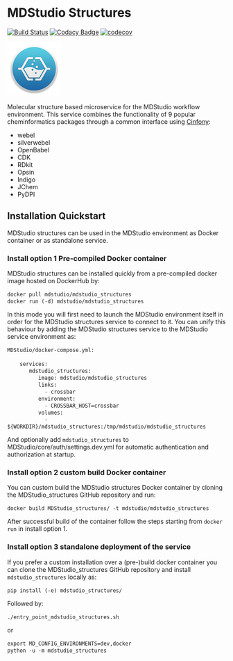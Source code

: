 # MDStudio Structures

[![Build Status](https://travis-ci.org/MD-Studio/MDStudio_structures.svg?branch=master)](https://travis-ci.org/MD-Studio/MDStudio_structures)
[![Codacy Badge](https://api.codacy.com/project/badge/Grade/3c054785c5da46dfaad6dc3443d5653f)](https://www.codacy.com/manual/marcvdijk/MDStudio_structures?utm_source=github.com&amp;utm_medium=referral&amp;utm_content=MD-Studio/MDStudio_structures&amp;utm_campaign=Badge_Grade)
[![codecov](https://codecov.io/gh/MD-Studio/MDStudio_structures/branch/master/graph/badge.svg)](https://codecov.io/gh/MD-Studio/MDStudio_structures)

![Configuration settings](mdstudio-logo.png)

Molecular structure based microservice for the MDStudio workflow environment.
This service combines the functionality of 9 popular cheminformatics packages through a common interface using 
[Cinfony](http://cinfony.github.io):

* webel
* silverwebel
* OpenBabel
* CDK
* RDkit
* Opsin
* Indigo
* JChem
* PyDPI

## Installation Quickstart
MDStudio structures can be used in the MDStudio environment as Docker container or as standalone service.

### Install option 1 Pre-compiled Docker container
MDStudio structures can be installed quickly from a pre-compiled docker image hosted on DockerHub by:

    docker pull mdstudio/mdstudio_structures
    docker run (-d) mdstudio/mdstudio_structures

In this mode you will first need to launch the MDStudio environment itself in order for the MDStudio structures service
to connect to it. You can unify this behaviour by adding the MDStudio structures service to the MDStudio service 
environment as:

    MDStudio/docker-compose.yml:
        
        services:
           mdstudio_structures:
              image: mdstudio/mdstudio_structures
              links:
                - crossbar
              environment:
                - CROSSBAR_HOST=crossbar
              volumes:
                - ${WORKDIR}/mdstudio_structures:/tmp/mdstudio/mdstudio_structures

And optionally add `mdstudio_structures` to MDStudio/core/auth/settings.dev.yml for automatic authentication and 
authorization at startup.

### Install option 2 custom build Docker container
You can custom build the MDStudio structures Docker container by cloning the MDStudio_structures GitHub repository and run:

    docker build MDStudio_structures/ -t mdstudio/mdstudio_structures
    
After successful build of the container follow the steps starting from `docker run` in install option 1.

### Install option 3 standalone deployment of the service
If you prefer a custom installation over a (pre-)build docker container you can clone the MDStudio_structures GitHub
repository and install `mdstudio_structures` locally as:

    pip install (-e) mdstudio_structures/

Followed by:

    ./entry_point_mdstudio_structures.sh
    
or

    export MD_CONFIG_ENVIRONMENTS=dev,docker
    python -u -m mdstudio_structures